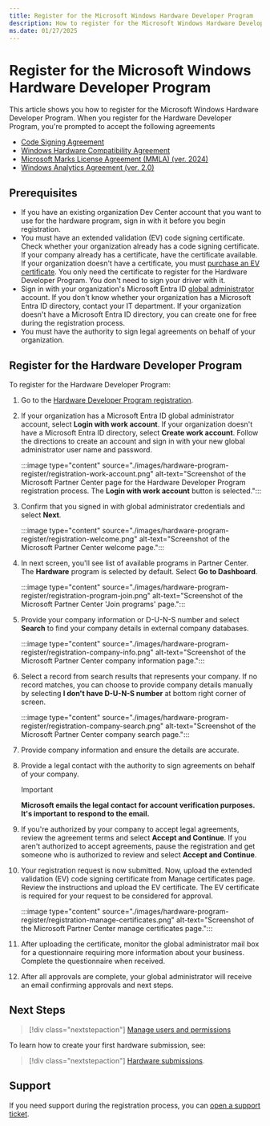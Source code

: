```yaml
---
title: Register for the Microsoft Windows Hardware Developer Program
description: How to register for the Microsoft Windows Hardware Developer Program.
ms.date: 01/27/2025
---
```


# Register for the Microsoft Windows Hardware Developer Program

This article shows you how to register for the Microsoft Windows Hardware Developer Program. When you register for the Hardware Developer Program, you're prompted to accept the following agreements

- [Code Signing Agreement](/legal/windows/hardware/code-signing-agreement-2208)
- [Windows Hardware Compatibility Agreement](/legal/windows/hardware/windows-hardware-compatibility-program-2208)
- [Microsoft Marks License Agreement (MMLA) (ver. 2024)](/legal/windows/hardware/microsoft-marks-license-agreement-2024)
- [Windows Analytics Agreement (ver. 2.0)](https://view.officeapps.live.com/op/view.aspx?src=https%3A%2F%2Fquery.prod.cms.rt.microsoft.com%2Fcms%2Fapi%2Fam%2Fbinary%2FRE1T4mt&wdOrigin=BROWSELINK)

## Prerequisites

- If you have an existing organization Dev Center account that you want to use for the hardware program, sign in with it before you begin registration.
- You must have an extended validation (EV) code signing certificate. Check whether your organization already has a code signing certificate. If your company already has a certificate, have the certificate available. If your organization doesn't have a certificate, you must [purchase an EV certificate](code-signing-reqs.md#ev-certificate-signed-drivers). You only need the certificate to register for the Hardware Developer Program. You don't need to sign your driver with it.
- Sign in with your organization's Microsoft Entra ID [global administrator](/azure/active-directory/users-groups-roles/directory-assign-admin-roles) account. If you don't know whether your organization has a Microsoft Entra ID directory, contact your IT department. If your organization doesn't have a Microsoft Entra ID directory, you can create one for free during the registration process.
- You must have the authority to sign legal agreements on behalf of your organization.

## Register for the Hardware Developer Program

To register for the Hardware Developer Program:

1. Go to the [Hardware Developer Program registration](https://partner.microsoft.com/dashboard/account/exp/enrollment/welcome?cloudInstance=Global&accountProgram=hardware).

1. If your organization has a Microsoft Entra ID global administrator account, select **Login with work account**. If your organization doesn't have a Microsoft Entra ID directory, select **Create work account**. Follow the directions to create an account and sign in with your new global administrator user name and password.

    :::image type="content" source="./images/hardware-program-register/registration-work-account.png" alt-text="Screenshot of the Microsoft Partner Center page for the Hardware Developer Program registration process. The **Login with work account** button is selected.":::

1. Confirm that you signed in with global administrator credentials and select **Next**.

    :::image type="content" source="./images/hardware-program-register/registration-welcome.png" alt-text="Screenshot of the Microsoft Partner Center welcome page.":::

1. In next screen, you'll see list of available programs in Partner Center. The **Hardware** program is selected by default. Select **Go to Dashboard**.

    :::image type="content" source="./images/hardware-program-register/registration-program-join.png" alt-text="Screenshot of the Microsoft Partner Center 'Join programs' page.":::

1. Provide your company information or D-U-N-S number and select **Search** to find your company details in external company databases.

    :::image type="content" source="./images/hardware-program-register/registration-company-info.png" alt-text="Screenshot of the Microsoft Partner Center company information page.":::

1. Select a record from search results that represents your company. If no record matches, you can choose to provide company details manually by selecting **I don't have D-U-N-S number** at bottom right corner of screen.

    :::image type="content" source="./images/hardware-program-register/registration-company-search.png" alt-text="Screenshot of the Microsoft Partner Center company search page.":::

1. Provide company information and ensure the details are accurate.

1. Provide a legal contact with the authority to sign agreements on behalf of your company.

    > [!IMPORTANT]
    > **Microsoft emails the legal contact for account verification purposes. It's important to respond to the email.**

1. If you're authorized by your company to accept legal agreements, review the agreement terms and select **Accept and Continue**. If you aren't authorized to accept agreements, pause the registration and get someone who is authorized to review and select **Accept and Continue**.

1. Your registration request is now submitted. Now, upload the extended validation (EV) code signing certificate from Manage certificates page. Review the instructions and upload the EV certificate. The EV certificate is required for your request to be considered for approval.

    :::image type="content" source="./images/hardware-program-register/registration-manage-certificates.png" alt-text="Screenshot of the Microsoft Partner Center manage certificates page.":::

1. After uploading the certificate, monitor the global administrator mail box for a questionnaire requiring more information about your business. Complete the questionnaire when received.

1. After all approvals are complete, your global administrator will receive an email confirming approvals and next steps.

## Next Steps

> [!div class="nextstepaction"]
> [Manage users and permissions](hardware-dashboard-users-manage.md)

To learn how to create your first hardware submission, see:

> [!div class="nextstepaction"]
> [Hardware submissions](hardware-submission-create.md).

## Support

If you need support during the registration process, you can [open a support ticket](https://aka.ms/AAgnelg).  
